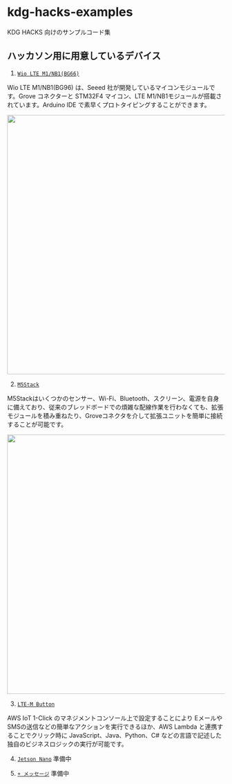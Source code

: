 # kdg-hacks-examples
KDG HACKS 向けのサンプルコード集

## ハッカソン用に用意しているデバイス

1. [`Wio LTE M1/NB1(BG66)`](wiolte/)

Wio LTE M1/NB1(BG96) は、Seeed 社が開発しているマイコンモジュールです。Grove コネクターと STM32F4 マイコン、LTE M1/NB1モジュールが搭載されています。Arduino IDE で素早くプロトタイピングすることができます。

<img src="https://github.com/kdg-hacks/kdg-hacks-examples/blob/images/hw.png" width="600">

2. [`M5Stack`](m5stack/)

M5Stackはいくつかのセンサー、Wi-Fi、Bluetooth、スクリーン、電源を自身に備えており、従来のブレッドボードでの煩雑な配線作業を行わなくても、拡張モジュールを積み重ねたり、Groveコネクタを介して拡張ユニットを簡単に接続することが可能です。

<img src="https://github.com/kdg-hacks/kdg-hacks-examples/blob/master/m5stack/images/m5_fire_06.png" width="600">

3. [`LTE-M Button`](lte-m-button/)

AWS IoT 1-Click のマネジメントコンソール上で設定することにより Eメールや SMSの送信などの簡単なアクションを実行できるほか、AWS Lambda と連携することでクリック時に JavaScript、Java、Python、C# などの言語で記述した独自のビジネスロジックの実行が可能です。

4. [`Jetson Nano`](jetson-nano/)
準備中

5. [`+ メッセージ`](plus-message/)
準備中